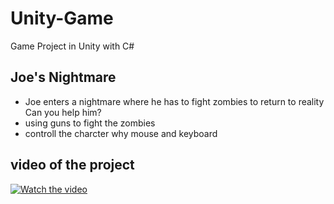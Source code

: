 # Unity-Game
Game Project in Unity with C#

## Joe's Nightmare

* Joe enters a nightmare where he has to fight zombies to return to reality
Can you help him?
* using guns to fight the zombies 
* controll the charcter why mouse and keyboard
  
## video of the project 

[![Watch the video](https://i.imgur.com/WrQnzHc.png)](https://youtu.be/P-ZMX4tZ-c0)
